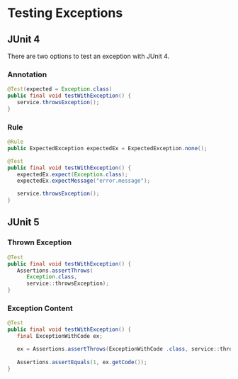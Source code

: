 # Testing Exceptions

## JUnit 4

There are two options to test an exception with JUnit 4.

### Annotation

```java
@Test(expected = Exception.class)
public final void testWithException() {
   service.throwsException();
}
```

### Rule

```java
@Rule
public ExpectedException expectedEx = ExpectedException.none();

@Test
public final void testWithException() {
   expectedEx.expect(Exception.class);
   expectedEx.expectMessage("error.message");

   service.throwsException();
}
```

## JUnit 5

### Thrown Exception

```java
@Test
public final void testWithException() {
   Assertions.assertThrows(
      Exception.class,
      service::throwsException);
}
```

### Exception Content

```java
@Test
public final void testWithException() {
   final ExceptionWithCode ex;

   ex = Assertions.assertThrows(ExceptionWithCode .class, service::throwsException);
   
   Assertions.assertEquals(1, ex.getCode());
}
```

